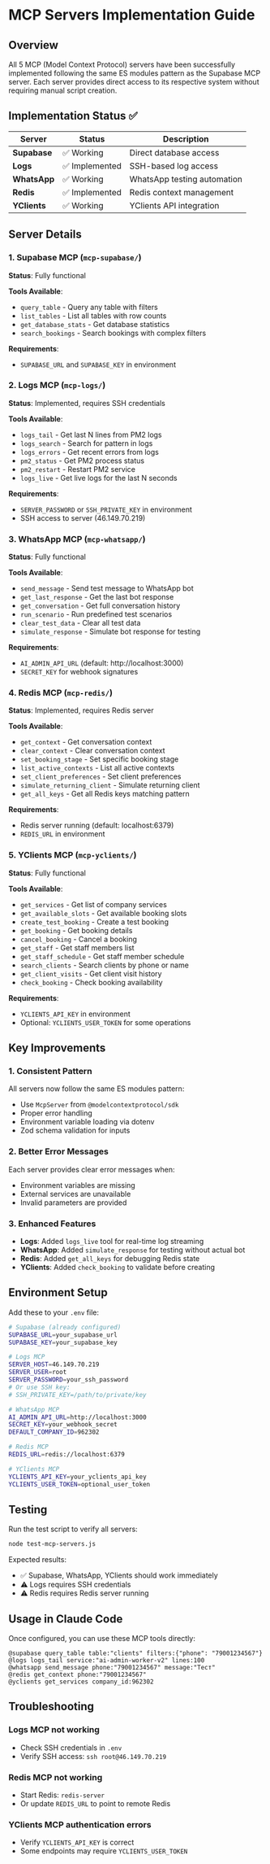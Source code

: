 # MCP Servers Implementation Guide

## Overview

All 5 MCP (Model Context Protocol) servers have been successfully implemented following the same ES modules pattern as the Supabase MCP server. Each server provides direct access to its respective system without requiring manual script creation.

## Implementation Status ✅

| Server | Status | Description |
|--------|--------|-------------|
| **Supabase** | ✅ Working | Direct database access |
| **Logs** | ✅ Implemented | SSH-based log access |
| **WhatsApp** | ✅ Working | WhatsApp testing automation |
| **Redis** | ✅ Implemented | Redis context management |
| **YClients** | ✅ Working | YClients API integration |

## Server Details

### 1. Supabase MCP (`mcp-supabase/`)
**Status**: Fully functional

**Tools Available**:
- `query_table` - Query any table with filters
- `list_tables` - List all tables with row counts
- `get_database_stats` - Get database statistics
- `search_bookings` - Search bookings with complex filters

**Requirements**: 
- `SUPABASE_URL` and `SUPABASE_KEY` in environment

### 2. Logs MCP (`mcp-logs/`)
**Status**: Implemented, requires SSH credentials

**Tools Available**:
- `logs_tail` - Get last N lines from PM2 logs
- `logs_search` - Search for pattern in logs
- `logs_errors` - Get recent errors from logs
- `pm2_status` - Get PM2 process status
- `pm2_restart` - Restart PM2 service
- `logs_live` - Get live logs for the last N seconds

**Requirements**:
- `SERVER_PASSWORD` or `SSH_PRIVATE_KEY` in environment
- SSH access to server (46.149.70.219)

### 3. WhatsApp MCP (`mcp-whatsapp/`)
**Status**: Fully functional

**Tools Available**:
- `send_message` - Send test message to WhatsApp bot
- `get_last_response` - Get the last bot response
- `get_conversation` - Get full conversation history
- `run_scenario` - Run predefined test scenarios
- `clear_test_data` - Clear all test data
- `simulate_response` - Simulate bot response for testing

**Requirements**:
- `AI_ADMIN_API_URL` (default: http://localhost:3000)
- `SECRET_KEY` for webhook signatures

### 4. Redis MCP (`mcp-redis/`)
**Status**: Implemented, requires Redis server

**Tools Available**:
- `get_context` - Get conversation context
- `clear_context` - Clear conversation context
- `set_booking_stage` - Set specific booking stage
- `list_active_contexts` - List all active contexts
- `set_client_preferences` - Set client preferences
- `simulate_returning_client` - Simulate returning client
- `get_all_keys` - Get all Redis keys matching pattern

**Requirements**:
- Redis server running (default: localhost:6379)
- `REDIS_URL` in environment

### 5. YClients MCP (`mcp-yclients/`)
**Status**: Fully functional

**Tools Available**:
- `get_services` - Get list of company services
- `get_available_slots` - Get available booking slots
- `create_test_booking` - Create a test booking
- `get_booking` - Get booking details
- `cancel_booking` - Cancel a booking
- `get_staff` - Get staff members list
- `get_staff_schedule` - Get staff member schedule
- `search_clients` - Search clients by phone or name
- `get_client_visits` - Get client visit history
- `check_booking` - Check booking availability

**Requirements**:
- `YCLIENTS_API_KEY` in environment
- Optional: `YCLIENTS_USER_TOKEN` for some operations

## Key Improvements

### 1. Consistent Pattern
All servers now follow the same ES modules pattern:
- Use `McpServer` from `@modelcontextprotocol/sdk`
- Proper error handling
- Environment variable loading via dotenv
- Zod schema validation for inputs

### 2. Better Error Messages
Each server provides clear error messages when:
- Environment variables are missing
- External services are unavailable
- Invalid parameters are provided

### 3. Enhanced Features
- **Logs**: Added `logs_live` tool for real-time log streaming
- **WhatsApp**: Added `simulate_response` for testing without actual bot
- **Redis**: Added `get_all_keys` for debugging Redis state
- **YClients**: Added `check_booking` to validate before creating

## Environment Setup

Add these to your `.env` file:

```bash
# Supabase (already configured)
SUPABASE_URL=your_supabase_url
SUPABASE_KEY=your_supabase_key

# Logs MCP
SERVER_HOST=46.149.70.219
SERVER_USER=root
SERVER_PASSWORD=your_ssh_password
# Or use SSH key:
# SSH_PRIVATE_KEY=/path/to/private/key

# WhatsApp MCP
AI_ADMIN_API_URL=http://localhost:3000
SECRET_KEY=your_webhook_secret
DEFAULT_COMPANY_ID=962302

# Redis MCP
REDIS_URL=redis://localhost:6379

# YClients MCP
YCLIENTS_API_KEY=your_yclients_api_key
YCLIENTS_USER_TOKEN=optional_user_token
```

## Testing

Run the test script to verify all servers:

```bash
node test-mcp-servers.js
```

Expected results:
- ✅ Supabase, WhatsApp, YClients should work immediately
- ⚠️ Logs requires SSH credentials
- ⚠️ Redis requires Redis server running

## Usage in Claude Code

Once configured, you can use these MCP tools directly:

```
@supabase query_table table:"clients" filters:{"phone": "79001234567"}
@logs logs_tail service:"ai-admin-worker-v2" lines:100
@whatsapp send_message phone:"79001234567" message:"Тест"
@redis get_context phone:"79001234567"
@yclients get_services company_id:962302
```

## Troubleshooting

### Logs MCP not working
- Check SSH credentials in `.env`
- Verify SSH access: `ssh root@46.149.70.219`

### Redis MCP not working
- Start Redis: `redis-server`
- Or update `REDIS_URL` to point to remote Redis

### YClients MCP authentication errors
- Verify `YCLIENTS_API_KEY` is correct
- Some endpoints may require `YCLIENTS_USER_TOKEN`